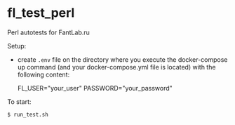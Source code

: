 # fl_test_perl
Perl autotests for FantLab.ru

Setup:
- create `.env` file on the directory where you execute the docker-compose up command (and your docker-compose.yml file is located) with the following content:

    FL_USER="your_user"
    PASSWORD="your_password"

To start:

    $ run_test.sh
